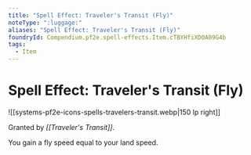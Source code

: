 ```yaml
---
title: "Spell Effect: Traveler's Transit (Fly)"
noteType: ":luggage:"
aliases: "Spell Effect: Traveler's Transit (Fly)"
foundryId: Compendium.pf2e.spell-effects.Item.cTBYHfiXDOA09G4b
tags:
  - Item
---
```


# Spell Effect: Traveler's Transit (Fly)
![[systems-pf2e-icons-spells-travelers-transit.webp|150 lp right]]

Granted by _[[Traveler's Transit]]_.

You gain a fly speed equal to your land speed.
